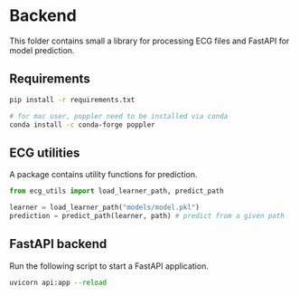 # Backend

This folder contains small a library for processing ECG files
and FastAPI for model prediction.

## Requirements

```sh
pip install -r requirements.txt

# for mac user, poppler need to be installed via conda
conda install -c conda-forge poppler
```

## ECG utilities

A package contains utility functions for prediction.

```py
from ecg_utils import load_learner_path, predict_path

learner = load_learner_path("models/model.pkl")
prediction = predict_path(learner, path) # predict from a given path
```

## FastAPI backend

Run the following script to start a FastAPI application.

```py
uvicorn api:app --reload
```
